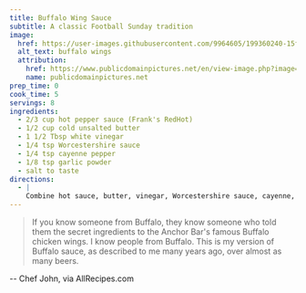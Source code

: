 ```yaml
---
title: Buffalo Wing Sauce
subtitle: A classic Football Sunday tradition
image:
  href: https://user-images.githubusercontent.com/9964605/199360240-15ffcf52-eb13-46a5-b9e8-91d207537beb.png
  alt_text: buffalo wings
  attribution:
    href: https://www.publicdomainpictures.net/en/view-image.php?image=98051&picture=buffalo-wings
    name: publicdomainpictures.net
prep_time: 0
cook_time: 5
servings: 8
ingredients:
  - 2/3 cup hot pepper sauce (Frank's RedHot)
  - 1/2 cup cold unsalted butter
  - 1 1/2 Tbsp white vinegar
  - 1/4 tsp Worcestershire sauce
  - 1/4 tsp cayenne pepper
  - 1/8 tsp garlic powder
  - salt to taste
directions:
  - |
    Combine hot sauce, butter, vinegar, Worcestershire sauce, cayenne, garlic powder, and salt in a pot over medium heat. Bring to a simmer while stirring with a whisk. As soon as the liquid begins to bubble on the sides of the pot, remove from heat, stir with the whisk, and set aside for use.
---
```


> If you know someone from Buffalo, they know someone who told them the secret ingredients to the Anchor Bar's famous Buffalo chicken wings. I know people from Buffalo. This is my version of Buffalo sauce, as described to me many years ago, over almost as many beers.

-- Chef John, via AllRecipes.com
